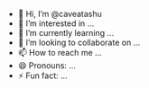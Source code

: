 - 👋 Hi, I’m @caveatashu
- 👀 I’m interested in ...
- 🌱 I’m currently learning ...
- 💞️ I’m looking to collaborate on ...
- 📫 How to reach me ...
- 😄 Pronouns: ...
- ⚡ Fun fact: ...

<!---
caveatashu/caveatashu is a ✨ special ✨ repository because its `README.md` (this file) appears on your GitHub profile.
You can click the Preview link to take a look at your changes.
--->

